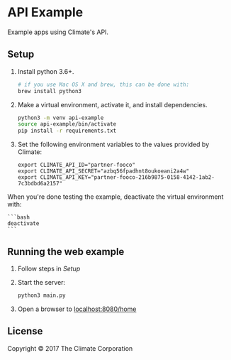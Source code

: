 # API Example

Example apps using Climate's API.

## Setup

1. Install python 3.6+.

    ```bash
    # if you use Mac OS X and brew, this can be done with:
    brew install python3
    ```

2. Make a virtual environment, activate it, and install dependencies.

    ```bash
    python3 -m venv api-example
    source api-example/bin/activate
    pip install -r requirements.txt
    ```

3. Set the following environment variables to the values provided by Climate:

    ```
    export CLIMATE_API_ID="partner-fooco"
    export CLIMATE_API_SECRET="azbq56fpadhnt8oukoeani2a4w"
    export CLIMATE_API_KEY="partner-fooco-216b9875-0158-4142-1ab2-7c3bdbd6a2157"
    ```
When you're done testing the example, deactivate the virtual environment with:

    ```bash
    deactivate
    ```

## Running the web example

1. Follow steps in _Setup_
    
2. Start the server:

    ```bash
    python3 main.py
    ```

4. Open a browser to [localhost:8080/home](http://localhost:8080/home)
    
## License

Copyright © 2017 The Climate Corporation
